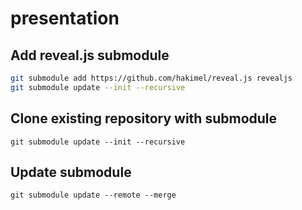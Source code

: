 # presentation

## Add reveal.js submodule

```bash
git submodule add https://github.com/hakimel/reveal.js revealjs
git submodule update --init --recursive
```

## Clone existing repository with submodule

`git submodule update --init --recursive`

## Update submodule
`git submodule update --remote --merge`